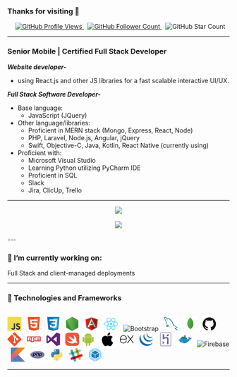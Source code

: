 ### Thanks for visiting 👋
<p align="center">
    <span>&nbsp;</span>
    <a href="https://github.com/curest0x1021/curest0x1021">
        <img src="https://pageview.vercel.app/?github_user=curest0x1021" alt="GitHub Profile Views" />
    </a>
    <span>&nbsp;</span>
    <a href="https://github.com/curest0x1021?tab=followers">
        <img src="https://img.shields.io/github/followers/curest0x1021?label=follow&style=social" alt="GitHub Follower Count" />
    </a>
    <span>&nbsp;</span>
    <img src="https://img.shields.io/github/stars/curest0x1021?style=social" alt="GitHub Star Count" />
</p>

---

### Senior Mobile | Certified Full Stack Developer
<!--
***Logistics:***
- I have 12 years of experience in supply chain operations, with my primary account being responsible for is **Curest Health Inc**.
-->
***Website developer-***
- using React.js and other JS libraries for a fast scalable interactive UI/UX.

***Full Stack Software Developer-***
- Base language:
  - JavaScript (JQuery)
- Other language/libraries:
  - Proficient in MERN stack (Mongo, Express, React, Node)
  - PHP, Laravel, Node.js, Angular, jQuery
  - Swift, Objective-C, Java, Kotlin, React Native (currently using)
- Proficient with:
  - Microsoft Visual Studio
  - Learning Python utilizing PyCharm IDE
  - Proficient in SQL 
  - Slack
  - Jira, ClicUp, Trello

---

<p align="center">
    <img src="https://github-readme-stats.vercel.app/api?username=curest0x1021&show_icons=true&theme=light&count_private=true" />
</p>
<p align="center">
    <img src="https://github-readme-stats.vercel.app/api/top-langs/?username=curest0x1021&layout=compact" />
</p>
<!--
<p align="center">
    <img src="https://github-readme-stats.vercel.app/api/wakatime?username=curest0x1021" />
</p>
-->
---

### 🔭 I’m currently working on:
Full Stack and client-managed deployments

---

### 🌱 Technologies and Frameworks

  <p>
    <br>
    <!-- JS -->
    <img src="https://raw.githubusercontent.com/devicons/devicon/master/icons/javascript/javascript-original.svg" width="32" alt="JS" />
    &nbsp;
    <!-- HTML5 -->
    <img src="https://raw.githubusercontent.com/devicons/devicon/master/icons/html5/html5-original.svg" width="32" alt="HTML5" />
    &nbsp;
    <!-- CSS3 -->
    <img src="https://raw.githubusercontent.com/devicons/devicon/master/icons/css3/css3-original.svg" width="32" alt="CSS3" />
    &nbsp;
    <!-- Node.js -->
    <img src="https://raw.githubusercontent.com/devicons/devicon/master/icons/nodejs/nodejs-original.svg" width="32" alt="Node.js" />
    &nbsp;
    <!-- Angular -->
    <img src="https://github.com/devicons/devicon/blob/master/icons/angularjs/angularjs-original.svg" width="32" alt="Angular" />
    &nbsp;
    <!-- React -->
    <img src="https://github.com/devicons/devicon/blob/master/icons/react/react-original.svg" width="32" alt="React" />
    &nbsp;
    <!-- Bootstrap -->
    <img src="https://github.com/devicons/devicon/blob/master/icons/bootstrap/bootstrap-plan.svg" width="32" alt="Bootstrap" />
    &nbsp;
    <!-- MySQL -->
    <img src="https://raw.githubusercontent.com/devicons/devicon/master/icons/mysql/mysql-original.svg" width="32" alt="MySQL" />
    &nbsp;
    <!-- MongoDB -->
    <img src="https://raw.githubusercontent.com/devicons/devicon/master/icons/mongodb/mongodb-original.svg" width="32" alt="MongoDB" />
    &nbsp;
    <!-- GitHub -->
    <img src="https://raw.githubusercontent.com/devicons/devicon/master/icons/github/github-original.svg" width="32" alt="GitHub" />
    &nbsp;
    <!-- Git -->
    <img src="https://raw.githubusercontent.com/devicons/devicon/master/icons/git/git-original.svg" width="32" alt="Git" />
    &nbsp;
    <!-- NPM -->
    <img src="https://raw.githubusercontent.com/devicons/devicon/master/icons/npm/npm-original-wordmark.svg" width="32" alt="NPM" />
    &nbsp;
    <!-- Visual Studio -->
    <img src="https://raw.githubusercontent.com/devicons/devicon/master/icons/visualstudio/visualstudio-plain.svg" width="32" alt="Visual Studio" />
    &nbsp;
    <!-- Swift -->
    <img src="https://github.com/devicons/devicon/blob/master/icons/swift/swift-original.svg" width="32" alt="Swift" />
    <!-- Android Studio -->
    <img src="https://raw.githubusercontent.com/devicons/devicon/master/icons/android/android-original.svg" width="32" alt="Android Studio" />
    &nbsp;
    <!-- Apple -->
    <img src="https://github.com/devicons/devicon/blob/master/icons/apple/apple-original.svg" width="32" alt="Apple" />
    &nbsp;
    <!-- Express.js -->
    <img src="https://raw.githubusercontent.com/devicons/devicon/master/icons/express/express-original.svg" width="32" alt="Express.js" />
    &nbsp;
    <!-- jQuery -->
    <img src="https://raw.githubusercontent.com/devicons/devicon/master/icons/jquery/jquery-original.svg" width="32" alt="jQuery" />
    &nbsp;
    <!-- Heroku -->
    <img src="https://raw.githubusercontent.com/devicons/devicon/master/icons/heroku/heroku-original.svg" width="32" alt="Heroku" />
    &nbsp;
    <!-- Docker -->
    <img src="https://github.com/devicons/devicon/blob/master/icons/docker/docker-original.svg" width="32" alt="Docker" />
    &nbsp;
    <!-- Firebase -->
    <img src="https://github.com/devicons/devicon/blob/master/icons/firebase/firebase-plan.svg" width="32" alt="Firebase" />
    &nbsp;
    <!-- Kotlin -->
    <img src="https://github.com/devicons/devicon/blob/master/icons/kotlin/kotlin-original.svg" width="32" alt="Kotlin" />
    &nbsp;
    <!-- PHP -->
    <img src="https://github.com/devicons/devicon/blob/master/icons/php/php-original.svg" width="32" alt="PHP" />
    &nbsp;
    <!-- Python -->
    <img src="https://github.com/devicons/devicon/blob/master/icons/python/python-original.svg" width="32" alt="Python" />
    &nbsp;
    <!-- Slack -->
    <img src="https://github.com/devicons/devicon/blob/master/icons/slack/slack-original.svg" width="32" alt="Slack" />
    &nbsp;
    <!-- Webpack -->
    <img src="https://github.com/devicons/devicon/blob/master/icons/webpack/webpack-original.svg" width="32" alt="Webpack" />
    &nbsp;

   </p>
   
---

<!--
**curest0x1021/curest0x1021** is a ✨ _special_ ✨ repository because its `README.md` (this file) appears on your GitHub profile.

Here are some ideas to get you started:

- 🌱 I’m currently learning ...
- 👯 I’m looking to collaborate on ...
- 🤔 I’m looking for help with ...
- 💬 Ask me about ...
- 📫 How to reach me: ...
- 😄 Pronouns: ...
- ⚡ Fun fact: ...
-->

